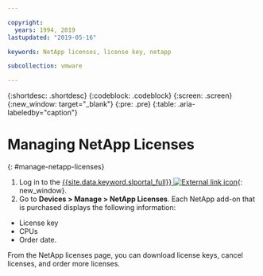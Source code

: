 ```yaml
---

copyright:
  years: 1994, 2019
lastupdated: "2019-05-16"

keywords: NetApp licenses, license key, netapp

subcollection: vmware

---
```


{:shortdesc: .shortdesc}
{:codeblock: .codeblock}
{:screen: .screen}
{:new_window: target="_blank"}
{:pre: .pre}
{:table: .aria-labeledby="caption"}

# Managing NetApp Licenses
{: #manage-netapp-licenses}

1. Log in to the [{{site.data.keyword.slportal_full}} ![External link icon](../../icons/launch-glyph.svg "External link icon")](https://cloud.ibm.com/){: new_window}.
2. Go to **Devices > Manage > NetApp Licenses**. Each NetApp add-on that is purchased displays the following information:
  * License key
  * CPUs
  * Order date.
  
From the NetApp licenses page, you can download license keys, cancel licenses, and order more licenses.
